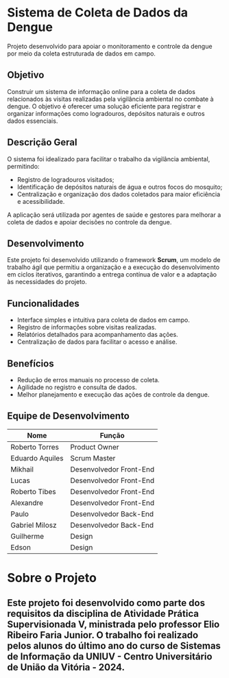 # Sistema de Coleta de Dados da Dengue
Projeto desenvolvido para apoiar o monitoramento e controle da dengue por meio da coleta estruturada de dados em campo.

## Objetivo
Construir um sistema de informação online para a coleta de dados relacionados às visitas realizadas pela vigilância ambiental no combate à dengue. O objetivo é oferecer uma solução eficiente para registrar e organizar informações como logradouros, depósitos naturais e outros dados essenciais.

## Descrição Geral
O sistema foi idealizado para facilitar o trabalho da vigilância ambiental, permitindo:
- Registro de logradouros visitados;
- Identificação de depósitos naturais de água e outros focos do mosquito;
- Centralização e organização dos dados coletados para maior eficiência e acessibilidade.

A aplicação será utilizada por agentes de saúde e gestores para melhorar a coleta de dados e apoiar decisões no controle da dengue.

## Desenvolvimento
Este projeto foi desenvolvido utilizando o framework **Scrum**, um modelo de trabalho ágil que permitiu a organização e a execução do desenvolvimento em ciclos iterativos, garantindo a entrega contínua de valor e a adaptação às necessidades do projeto.

## Funcionalidades
- Interface simples e intuitiva para coleta de dados em campo.
- Registro de informações sobre visitas realizadas.
- Relatórios detalhados para acompanhamento das ações.
- Centralização de dados para facilitar o acesso e análise.

## Benefícios
- Redução de erros manuais no processo de coleta.
- Agilidade no registro e consulta de dados.
- Melhor planejamento e execução das ações de controle da dengue.

## Equipe de Desenvolvimento
| Nome                | Função                         |
|---------------------|--------------------------------|
| Roberto Torres      | Product Owner                  |
| Eduardo Aquiles     | Scrum Master                   |
| Mikhail             | Desenvolvedor Front-End        |
| Lucas               | Desenvolvedor Front-End        |
| Roberto Tibes       | Desenvolvedor Front-End        |
| Alexandre           | Desenvolvedor Front-End        |
| Paulo               | Desenvolvedor Back-End         |
| Gabriel Milosz      | Desenvolvedor Back-End         |
| Guilherme           | Design                         |
| Edson               | Design                         |

# Sobre o Projeto
Este projeto foi desenvolvido como parte dos requisitos da disciplina de **Atividade Prática Supervisionada V**, ministrada pelo professor **Elio Ribeiro Faria Junior**. O trabalho foi realizado pelos alunos do último ano do curso de **Sistemas de Informação** da **UNIUV - Centro Universitário de União da Vitória - 2024**.
--
